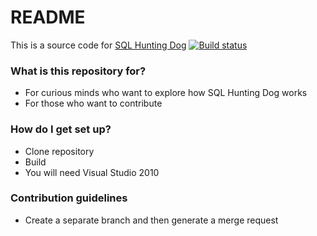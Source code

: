 # README #

This is a source code for [SQL Hunting Dog](http://www.sql-hunting-dog.com)
[![Build status](https://ci.appveyor.com/api/projects/status/5mhukf2kf0lqcnri/branch/master?svg=true)](https://ci.appveyor.com/project/maslukov/sql-hunting-dog/branch/master)

### What is this repository for? ###

* For curious minds who want to explore how SQL Hunting Dog works
* For those who want to contribute

### How do I get set up? ###

* Clone repository
* Build
* You will need Visual Studio 2010


### Contribution guidelines ###

* Create a separate branch and then generate a merge request